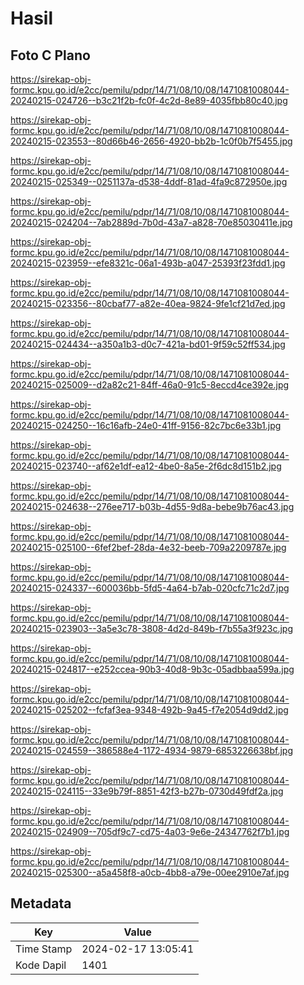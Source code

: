 # Hasil

## Foto C Plano

https://sirekap-obj-formc.kpu.go.id/e2cc/pemilu/pdpr/14/71/08/10/08/1471081008044-20240215-024726--b3c21f2b-fc0f-4c2d-8e89-4035fbb80c40.jpg

https://sirekap-obj-formc.kpu.go.id/e2cc/pemilu/pdpr/14/71/08/10/08/1471081008044-20240215-023553--80d66b46-2656-4920-bb2b-1c0f0b7f5455.jpg

https://sirekap-obj-formc.kpu.go.id/e2cc/pemilu/pdpr/14/71/08/10/08/1471081008044-20240215-025349--0251137a-d538-4ddf-81ad-4fa9c872950e.jpg

https://sirekap-obj-formc.kpu.go.id/e2cc/pemilu/pdpr/14/71/08/10/08/1471081008044-20240215-024204--7ab2889d-7b0d-43a7-a828-70e85030411e.jpg

https://sirekap-obj-formc.kpu.go.id/e2cc/pemilu/pdpr/14/71/08/10/08/1471081008044-20240215-023959--efe8321c-06a1-493b-a047-25393f23fdd1.jpg

https://sirekap-obj-formc.kpu.go.id/e2cc/pemilu/pdpr/14/71/08/10/08/1471081008044-20240215-023356--80cbaf77-a82e-40ea-9824-9fe1cf21d7ed.jpg

https://sirekap-obj-formc.kpu.go.id/e2cc/pemilu/pdpr/14/71/08/10/08/1471081008044-20240215-024434--a350a1b3-d0c7-421a-bd01-9f59c52ff534.jpg

https://sirekap-obj-formc.kpu.go.id/e2cc/pemilu/pdpr/14/71/08/10/08/1471081008044-20240215-025009--d2a82c21-84ff-46a0-91c5-8eccd4ce392e.jpg

https://sirekap-obj-formc.kpu.go.id/e2cc/pemilu/pdpr/14/71/08/10/08/1471081008044-20240215-024250--16c16afb-24e0-41ff-9156-82c7bc6e33b1.jpg

https://sirekap-obj-formc.kpu.go.id/e2cc/pemilu/pdpr/14/71/08/10/08/1471081008044-20240215-023740--af62e1df-ea12-4be0-8a5e-2f6dc8d151b2.jpg

https://sirekap-obj-formc.kpu.go.id/e2cc/pemilu/pdpr/14/71/08/10/08/1471081008044-20240215-024638--276ee717-b03b-4d55-9d8a-bebe9b76ac43.jpg

https://sirekap-obj-formc.kpu.go.id/e2cc/pemilu/pdpr/14/71/08/10/08/1471081008044-20240215-025100--6fef2bef-28da-4e32-beeb-709a2209787e.jpg

https://sirekap-obj-formc.kpu.go.id/e2cc/pemilu/pdpr/14/71/08/10/08/1471081008044-20240215-024337--600036bb-5fd5-4a64-b7ab-020cfc71c2d7.jpg

https://sirekap-obj-formc.kpu.go.id/e2cc/pemilu/pdpr/14/71/08/10/08/1471081008044-20240215-023903--3a5e3c78-3808-4d2d-849b-f7b55a3f923c.jpg

https://sirekap-obj-formc.kpu.go.id/e2cc/pemilu/pdpr/14/71/08/10/08/1471081008044-20240215-024817--e252ccea-90b3-40d8-9b3c-05adbbaa599a.jpg

https://sirekap-obj-formc.kpu.go.id/e2cc/pemilu/pdpr/14/71/08/10/08/1471081008044-20240215-025202--fcfaf3ea-9348-492b-9a45-f7e2054d9dd2.jpg

https://sirekap-obj-formc.kpu.go.id/e2cc/pemilu/pdpr/14/71/08/10/08/1471081008044-20240215-024559--386588e4-1172-4934-9879-6853226638bf.jpg

https://sirekap-obj-formc.kpu.go.id/e2cc/pemilu/pdpr/14/71/08/10/08/1471081008044-20240215-024115--33e9b79f-8851-42f3-b27b-0730d49fdf2a.jpg

https://sirekap-obj-formc.kpu.go.id/e2cc/pemilu/pdpr/14/71/08/10/08/1471081008044-20240215-024909--705df9c7-cd75-4a03-9e6e-24347762f7b1.jpg

https://sirekap-obj-formc.kpu.go.id/e2cc/pemilu/pdpr/14/71/08/10/08/1471081008044-20240215-025300--a5a458f8-a0cb-4bb8-a79e-00ee2910e7af.jpg


## Metadata

| Key        | Value               |
| ---------- | ------------------- |
| Time Stamp | 2024-02-17 13:05:41 |
| Kode Dapil | 1401                |



